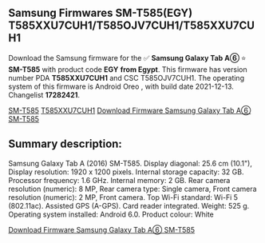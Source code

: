 <h2>Samsung Firmwares SM-T585(EGY) T585XXU7CUH1/T585OJV7CUH1/T585XXU7CUH1</h2>
Download the Samsung firmware for the ✅ <strong>Samsung Galaxy Tab A⑥ </strong> ⭐ <strong>SM-T585</strong> with product code <strong>EGY</strong> <strong> from Egypt</strong>. This firmware has version number PDA <strong>T585XXU7CUH1</strong> and CSC T585OJV7CUH1. The operating system of this firmware is Android Oreo , with build date 2021-12-13. Changelist <strong>17282421</strong>.


[SM-T585](https://samfirm.shop/samsung/model/SM-T585)
[T585XXU7CUH1](https://samfirm.shop/samsung/pda/T585XXU7CUH1)
[Download Firmware Samsung Galaxy Tab A⑥ SM-T585](https://samfirm.shop/samsung/firmware/482542)
<h2>Summary description:</h2>
<p>Samsung Galaxy Tab A (2016) SM-T585. Display diagonal: 25.6 cm (10.1"), Display resolution: 1920 x 1200 pixels. Internal storage capacity: 32 GB. Processor frequency: 1.6 GHz. Internal memory: 2 GB. Rear camera resolution (numeric): 8 MP, Rear camera type: Single camera, Front camera resolution (numeric): 2 MP, Front camera. Top Wi-Fi standard: Wi-Fi 5 (802.11ac). Assisted GPS (A-GPS). Card reader integrated. Weight: 525 g. Operating system installed: Android 6.0. Product colour: White</p>


[Download Firmware Samsung Galaxy Tab A⑥ SM-T585](https://samfirm.shop/samsung/firmware/482542)
